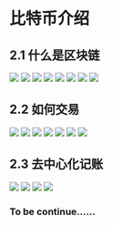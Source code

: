 # 比特币介绍

## 2.1 什么是区块链
![](https://img3.doubanio.com/view/photo/l/public/p2533822934.webp)
![](https://img1.doubanio.com/view/photo/l/public/p2533822928.webp)
![](https://img3.doubanio.com/view/photo/l/public/p2533822932.webp)
![](https://img1.doubanio.com/view/photo/l/public/p2533822929.webp)
![](https://img3.doubanio.com/view/photo/l/public/p2533822931.webp)
![](https://img1.doubanio.com/view/photo/l/public/p2533822937.webp)
![](https://img3.doubanio.com/view/photo/l/public/p2533822935.webp)
![](https://img3.doubanio.com/view/photo/l/public/p2533822930.webp)

## 2.2 如何交易
![](https://img1.doubanio.com/view/photo/l/public/p2533822977.webp)
![](https://img3.doubanio.com/view/photo/l/public/p2533822980.webp)
![](https://img1.doubanio.com/view/photo/l/public/p2533822969.webp)
![](https://img3.doubanio.com/view/photo/l/public/p2533822974.webp)
![](https://img1.doubanio.com/view/photo/l/public/p2533822967.webp)
![](https://img3.doubanio.com/view/photo/l/public/p2533822973.webp)
![](https://img1.doubanio.com/view/photo/l/public/p2533822968.webp)

## 2.3 去中心化记账
![](https://img1.doubanio.com/view/photo/l/public/p2533822978.webp)
![](https://img3.doubanio.com/view/photo/l/public/p2533822971.webp)
![](https://img3.doubanio.com/view/photo/l/public/p2533823010.webp)
![](https://img3.doubanio.com/view/photo/l/public/p2533823011.webp)

### To be continue……
